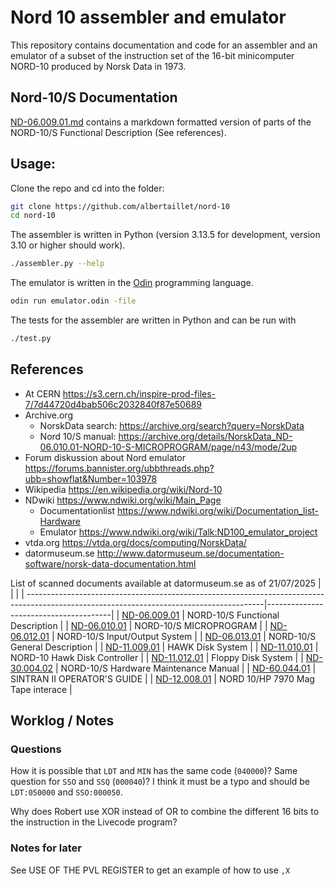 # Nord 10 assembler and emulator

This repository contains documentation and code for an assembler and an emulator of a subset of the instruction set of the 16-bit minicomputer NORD-10 produced by Norsk Data in 1973.

## Nord-10/S Documentation

[ND-06.009.01.md](./ND-06.009.01.md) contains a markdown formatted version of parts of the NORD-10/S Functional Description (See references).

## Usage:

Clone the repo and cd into the folder:
```sh
git clone https://github.com/albertaillet/nord-10
cd nord-10
```
The assembler is written in Python (version 3.13.5 for development, version 3.10 or higher should work).
```sh
./assembler.py --help
```
The emulator is written in the [Odin](https://odin-lang.org/) programming language. 
```sh
odin run emulator.odin -file
```
The tests for the assembler are written in Python and can be run with
```sh
./test.py
```

## References

- At CERN https://s3.cern.ch/inspire-prod-files-7/7d44720d4bab506c2032840f87e50689
- Archive.org
  - NorskData search: https://archive.org/search?query=NorskData
  - Nord 10/S manual: https://archive.org/details/NorskData_ND-06.010.01-NORD-10-S-MICROPROGRAM/page/n43/mode/2up
- Forum diskussion about Nord emulator https://forums.bannister.org/ubbthreads.php?ubb=showflat&Number=103978
- Wikipedia https://en.wikipedia.org/wiki/Nord-10
- NDwiki https://www.ndwiki.org/wiki/Main_Page
  - Documentationlist https://www.ndwiki.org/wiki/Documentation_list-Hardware
  - Emulator https://www.ndwiki.org/wiki/Talk:ND100_emulator_project
- vtda.org https://vtda.org/docs/computing/NorskData/
- datormuseum.se http://www.datormuseum.se/documentation-software/norsk-data-documentation.html

List of scanned documents available at datormuseum.se as of 21/07/2025
|                                                                                                                                          |                                       |
| -----------------------------------------------------------------------------------------------------------------------------------------|---------------------------------------|
| [ND-06.009.01](http://storage.datormuseum.se/u/96935524/Datormusuem/ND10/Manuals/ND-06.009.01_NORD-10_S_Functional_Description.pdf)      | NORD-10/S Functional Description      |
| [ND-06.010.01](http://storage.datormuseum.se/u/96935524/Datormusuem/ND10/Manuals/ND-06.010.01-NORD-10-S-MICROPROGRAM.pdf)                | NORD-10/S MICROPROGRAM                |
| [ND-06.012.01](http://storage.datormuseum.se/u/96935524/Datormusuem/ND10/Manuals/ND-06.012.01_NORD-10_S_Input_Output_System.pdf)         | NORD-10/S Input/Output System         |
| [ND-06.013.01](http://storage.datormuseum.se/u/96935524/Datormusuem/ND10/Manuals/ND-06.013.01_NORD-10_S_General_Description.pdf)         | NORD-10/S General Description         |
| [ND-11.009.01](http://storage.datormuseum.se/u/96935524/Datormusuem/ND10/Manuals/ND-11.009.01_HAWK_Disk_System.pdf)                      | HAWK Disk System                      |
| [ND-11.010.01](http://storage.datormuseum.se/u/96935524/Datormusuem/ND10/Manuals/ND-11.010.01_NORD-10_HAWK_DISK_CONTROLLER.pdf)          | NORD-10 Hawk Disk Controller          |
| [ND-11.012.01](http://storage.datormuseum.se/u/96935524/Datormusuem/ND10/Manuals/ND-11.012.01-Floppy-Disk-System.pdf)                    | Floppy Disk System                    |
| [ND-30.004.02](http://storage.datormuseum.se/u/96935524/Datormusuem/ND10/Manuals/ND-30.004.02_NORD-10_S_Hardware_Maintenance_Manual.pdf) | NORD-10/S Hardware Maintenance Manual |
| [ND-60.044.01](http://storage.datormuseum.se/u/96935524/Datormusuem/ND10/Manuals/ND-60.044.01-SINTRAN-II-OPERATORS-GUIDE.pdf)            | SINTRAN II OPERATOR'S GUIDE           |
| [ND-12.008.01](http://storage.datormuseum.se/u/96935524/Datormusuem/ND10/Manuals/ND-12.008.01_NORD_10_HP_7970_Mag_Tape_Interface.pdf)    | NORD 10/HP 7970 Mag Tape interace     |

## Worklog / Notes

### Questions

How it is possible that `LDT` and `MIN` has the same code (`040000`)?
Same question for `SSO` and `SSQ` (`000040`)?
I think it must be a typo and should be `LDT:050000` and `SSO:000050`.

Why does Robert use XOR instead of OR to combine the different 16 bits to the instruction in the Livecode program?

### Notes for later

See USE OF THE PVL REGISTER to get an example of how to use `,X`